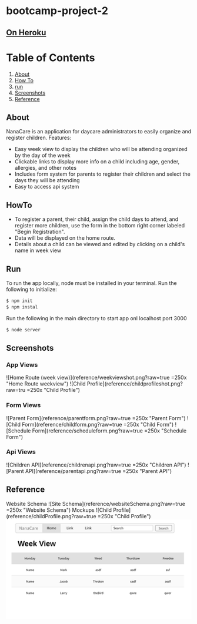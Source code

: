 # bootcamp-project-2
## [On Heroku](https://nana-care.herokuapp.com/)

# Table of Contents
1. [About](#about)
2. [How To](#howto)
3. [run](#run)
4. [Screenshots](#screenshots)
5. [Reference](#reference)

## About
NanaCare is an application for daycare administrators to easily organize and register children.
Features:
- Easy week view to display the children who will be attending organized by the day of the week
- Clickable links to display more info on a child including age, gender, allergies, and other notes
- Includes form system for parents to register their children and select the days they will be attending
- Easy to access api system

## HowTo
- To register a parent, their child, assign the child days to attend, and register more children, use the form in the bottom right corner labeled "Begin Registration".
- Data will be displayed on the home route.
- Details about a child can be viewed and edited by clicking on a child's name in week view

## Run
To run the app locally, node must be installed in your terminal.
Run the following to initialize:
``` bash
$ npm init
$ npm instal
```
Run the following in the main directory to start app onl localhost port 3000 
``` bash
$ node server
```
## Screenshots
### App Views
![Home Route (week view)](reference/weekviewshot.png?raw=true =250x "Home Route weekview")
![Child Profile](reference/childprofileshot.png?raw=tru =250x "Child Profile")
### Form Views
![Parent Form](reference/parentform.png?raw=true =250x "Parent Form")
![Child Form](reference/childform.png?raw=true =250x "Child Form")
![Schedule Form](reference/scheduleform.png?raw=true  =250x "Schedule Form")
### Api Views
![Children API](reference/childrenapi.png?raw=true =250x "Children API")
![Parent API](reference/parentapi.png?raw=true =250x "Parent API")


## Reference
Website Schema
![Site Schema](reference/websiteSchema.png?raw=true =250x "Website Schema")
Mockups
![Child Profile](reference/childProfile.png?raw=true =250x "Child Profile")
![Week View](reference/weekView.png?raw=true=250x "Week View")
